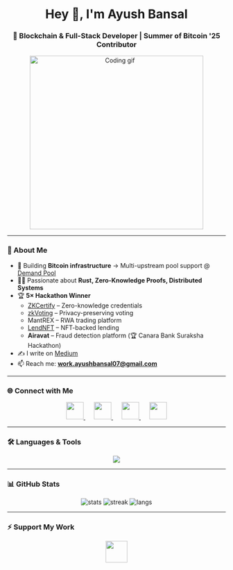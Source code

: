 <h1 align="center">Hey 👋, I'm Ayush Bansal</h1>
<h3 align="center">🚀 Blockchain & Full-Stack Developer | Summer of Bitcoin '25 Contributor</h3>

<p align="center">
  <img src="https://i.giphy.com/media/sULKEgDMX8LcI/giphy.gif" alt="Coding gif" width="400"/>
</p>

---

### 🚀 About Me  
- 🔨 Building **Bitcoin infrastructure** → Multi-upstream pool support @ [Demand Pool](https://github.com/demand-open-source)  
- 🧑‍💻 Passionate about **Rust, Zero-Knowledge Proofs, Distributed Systems**  
- 🏆 **5× Hackathon Winner**  
  - [ZKCertify](https://devfolio.co/projects/zkcertify-13c9) – Zero-knowledge credentials  
  - [zkVoting](https://dorahacks.io/buidl/22046) – Privacy-preserving voting  
  - MantREX – RWA trading platform  
  - [LendNFT](https://x.com/aeternity/status/1761067391272853651) – NFT-backed lending  
  - **Airavat** – Fraud detection platform (🏆 Canara Bank Suraksha Hackathon)  
- ✍️ I write on [Medium](https://medium.com/@bansalayush247)  
- 📫 Reach me: **work.ayushbansal07@gmail.com**

---

### 🌐 Connect with Me  
<p align="center">
  <a href="https://twitter.com/ayushbansal2407" style="margin: 0 10px;">
    <img src="https://cdn.jsdelivr.net/gh/devicons/devicon/icons/twitter/twitter-original.svg" height="40"/>
  </a>
  <a href="https://linkedin.com/in/bansalayush247" style="margin: 0 10px;">
    <img src="https://cdn.jsdelivr.net/gh/devicons/devicon/icons/linkedin/linkedin-original.svg" height="40"/>
  </a>
  <a href="https://leetcode.com/u/nightfury_69/" style="margin: 0 10px;">
    <img src="https://upload.wikimedia.org/wikipedia/commons/1/19/LeetCode_logo_black.png" height="40"/>
  </a>
  <a href="https://instagram.com/bansalayush247" style="margin: 0 10px;">
    <img src="https://upload.wikimedia.org/wikipedia/commons/a/a5/Instagram_icon.png" height="40"/>
  </a>
</p>

---

### 🛠️ Languages & Tools  
<p align="center">
  <img src="https://skillicons.dev/icons?i=rust,solidity,js,ts,react,nextjs,nodejs,python,java,cpp,c,git,linux,postgresql,docker,aws" />
</p>


---

### 📊 GitHub Stats  
<p align="center">
  <img src="https://github-readme-stats.vercel.app/api?username=bansalayush247&show_icons=true&theme=radical" alt="stats" />
  <img src="https://github-readme-streak-stats.demolab.com?user=bansalayush247&theme=radical" alt="streak" />
  <img src="https://github-readme-stats.vercel.app/api/top-langs/?username=bansalayush247&layout=compact&theme=radical" alt="langs"/>
</p>


---

### ⚡ Support My Work  
<p align="center">
  <a href="bitcoin:bc1qf5qk6qj337n0m7xnyf9arepejfaqyyjk0gdv7f">
    <img src="https://img.shields.io/badge/Buy%20me%20a%20Sat-F7931A?style=for-the-badge&logo=bitcoin&logoColor=white" height="50"/>
  </a>
</p>

